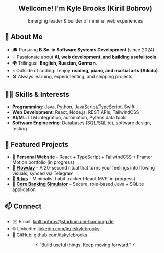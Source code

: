<h2 align="center">Wellcome! I'm Kyle Brooks (Kirill Bobrov)</h2>
<p align="center">
  Emerging leader & builder of minimal web experiences  
</p>

## 🚀 About Me
- 🎓 Pursuing **B.Sc. in Software Systems Development** (since 2024).  
- 💡 Passionate about **AI, web development, and building useful tools**.  
- 🌍 Trilingual: **English, Russian, German**.  
- 🎶 Outside of coding: I enjoy **reading, piano, and martial arts (Aikido)**.  
- 🛠 Always learning, experimenting, and shipping projects.  

## 🧑‍💻 Skills & Interests
- **Programming**: Java, Python, JavaScript/TypeScript, Swift  
- **Web Development**: React, Node.js, REST APIs, TailwindCSS  
- **AI/ML**: LLM integration, automation, Python data tools  
- **Software Engineering**: Databases (SQL/SQLite), software design, testing  

## 📂 Featured Projects
- 🔗 [**Personal Website**](https://github.com/itskylebrooks/portfolio) – React + TypeScript + TailwindCSS + Framer Motion portfolio (in progress)
- 🎨 [**Flowday**](https://github.com/itskylebrooks/flowday) – A 20-second ritual that turns your feelings into flowing visuals, synced via Telegram
- 🧩 [**Ritus**](https://github.com/itskylebrooks/ritus) – Minimalist habit tracker (React MVP, in progress)
- 🏦 [**Core Banking Simulator**](https://github.com/itskylebrooks/core-banking-simulator) – Secure, role-based Java + SQLite application

## 📫 Connect
- ✉️ Email: kirill.bobrov@studium.uni-hamburg.de  
- 🌐 LinkedIn: [linkedin.com/in/itskylebrooks](https://linkedin.com/in/itskylebrooks)  
- 🐙 GitHub: [github.com/itskylebrooks](https://github.com/itskylebrooks)  

<p align="center">⚡️ “Build useful things. Keep moving forward.” ⚡️</p>
